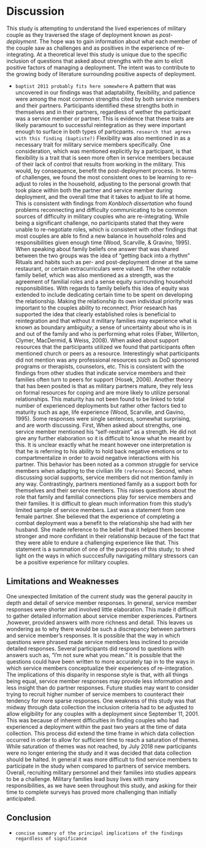# Discussion
This study is attempting to understand the lived experiences of military couple as they traversed the stage of deployment known as *post-deployment*. The hope was to gain information about what each member of the couple saw as challenges and as positives in the experience of re-integrating. At a theoretical level this study is unique due to the specific inclusion of questions that asked about strengths with the aim to elicit positive factors of managing a deployment. The intent was to contribute to the growing body of literature surrounding positive aspects of deployment.
- `baptist 2011 probably fits here somewhere`
A pattern that was uncovered in our findings was that adaptability, flexibility, and patience were among the most common strengths cited by both service members and their partners. Participants identified these strengths both in themselves and in their partners, regardless of wether the participant was a service member or partner. This is evidence that these traits are likely paramount to successful reintegration as they were important enough to surface in both types of particpants. `research that agrees with this finding (baptiste?)` Flexibility was also mentioned in as a necessary trait for military service members specifically. One consideration, which was mentioned explicitly by a participant, is that flexibility is a trait that is seen more often in service members because of their lack of control that results from working in the military. This would, by consequence, benefit the post-deployment process.
In terms of challenges, we found the most consistent ones to be learning to re-adjust to roles in the household, adjusting to the personal growth that took place within both the partner and service member during deployment, and the overall time that it takes to adjust to life at home. This is consistent with findings from *Konbloch dissertation* who found problems reconnecting and difficulty communicating to be common sources of difficulty in military couples who are re-integrating. While being a significant challenge, no participants stated that they were unable to re-negotiate roles, which is consistent with other findings that most couples are able to find a new balance in household roles and responsibilities given enough time (Wood, Scarville, & Gravino, 1995). 
When speaking about family beliefs one answer that was shared between the two groups was the idea of “getting back into a rhythm” Rituals and habits such as per- and post-deployment dinner at the same restaurant, or certain extracurriculars were valued. The other notable family belief, which was also mentioned as a strength, was the agreement of familial roles and a sense equity surrounding household responsibilities. With regards to family beliefs this idea of equity was extended to include dedicating certain time to be spent on developing the relationship. Making the relationship its own individual priority was important to the couples ability to reconnect. Prior research has supported the idea that clearly established roles is beneficial to reintegration and that without it military families may experience what is known as boundary ambiguity; a sense of uncertainty about who is in and out of the family and who is performing what roles (Faber, Willerton, Clymer, MacDermid, & Weiss, 2008).
When asked about support resources that the participants utilized we found that participants often mentioned church or peers as a resource. Interestingly what participants did not mention was any professional resources such as DoD sponsored programs or therapists, counselors, etc. This is consistent with the findings from other studies that indicate service members and their families often turn to peers for support (Hosek, 2006). Another theory that has been posited is that as military partners mature, they rely less on formal resources for coping and are more likely to utilize personal relationships. This maturity has not been found to be linked to total number of experienced deployments but rather other factors tied to maturity such as age, life experience (Wood, Scarville, and Gavino, 1995). 
Some responses were single sentences, somewhat surprising, and are worth discussing. First, When asked about strengths, one service member mentioned his “self-restraint” as a strength. He did not give any further elaboration so it is difficult to know what he meant by this. It is unclear exactly what he meant however one interpretation is that he is referring to his ability to hold back negative emotions or to compartmentalize in order to avoid negative interactions with his partner. This behavior has been noted as a common struggle for service members when adapting to the civilian life `(reference)` 
Second, when discussing social supports, service members did not mention family in any way. Contrastingly, partners mentioned family as a support both for themselves and their service members. This raises questions about the role that family and familial connections play for service members and their families. It is difficult to glean much information from this study’s limited sample of service members. 
Last was a statement from one female partner. She believed that the experience of completing a combat deployment was a benefit to the relationship she had with her husband. She made reference to the belief that it helped them become stronger and more confidant in their relationship because of the fact that they were able to endure a challenging experience like that. This statement is a summation of one of the purposes of this study; to shed light on the ways in which succcesfully navigating military stressors can be a positive experience for military couples. 
## Limitations and Weaknesses
One unexpected limitation of the current study was the general paucity in depth and detail of service member responses. In general, service member responses were shorter and involved little elaboration. This made it difficult to gather detailed information about service member experiences. Partners ,however, provided answers with more richness and detail. This leaves us wondering as to why there would be such a discrepancy between partners and service member’s responses. It is possible that the way in which questions were phrased made service members less inclined to provide detailed responses. Several participants did respond to questions with answers such as, “I’m not sure what you mean.” It is possible that the questions could have been written to more accurately  tap in to the ways in which service members conceptualize their experiences of re-integration. The implications of this disparity in response style is that, with all things being equal, service member responses may provide less information and less insight than do partner responses. Future studies may want to consider trying to recruit higher number of service members to counteract their tendency for more sparse responses.
One weakness of this study was that midway through data collection the inclusion criteria had to be adjusted to allow eligibility for any couples with a deployment since September 11, 2001. This was because of inherent difficulties in finding couples who had experienced a deployment within the past two years at the time of data collection.  This process did extend the time frame in which data collection occurred in order to allow for sufficient time to reach a saturation of themes. While saturation of themes was not reached, by July 2018 new participants were no longer entering the study and it was decided that data collection should be halted. 
In general it was more difficult to find service members to participate in the study when compared to partners of service members. Overall, recruiting military personnel and their families into studies appears to be a challenge. Military families lead busy lives with many responsibilities, as we have seen throughout this study, and asking for their time to complete surveys has proved more challenging than initially anticipated.  
## Conclusion
- `concise summary of the principal implications of the findings regardless of significance`